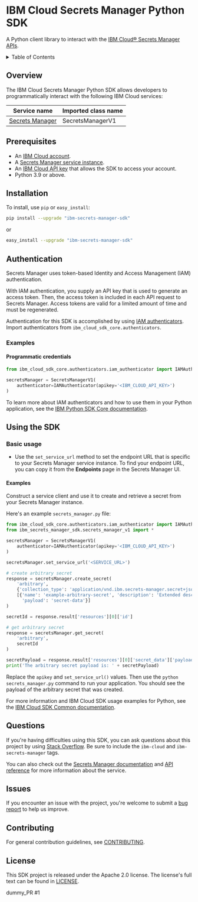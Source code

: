 # IBM Cloud Secrets Manager Python SDK

A Python client library to interact with
the [IBM Cloud® Secrets Manager APIs](https://cloud.ibm.com/apidocs/secrets-manager).

<details>
<summary>Table of Contents</summary>

* [Overview](#overview)
* [Prerequisites](#prerequisites)
* [Installation](#installation)
* [Authentication](#authentication)
* [Using the SDK](#using-the-sdk)
* [Questions](#questions)
* [Issues](#issues)
* [Contributing](#contributing)
* [License](#license)

</details>

## Overview

The IBM Cloud Secrets Manager Python SDK allows developers to programmatically interact with the following IBM Cloud
services:

| Service name                                                     | Imported class name  |
|------------------------------------------------------------------|----------------------|
| [Secrets Manager](https://cloud.ibm.com/apidocs/secrets-manager) | SecretsManagerV1     |

## Prerequisites

- An [IBM Cloud account](https://cloud.ibm.com/registration).
- A [Secrets Manager service instance](https://cloud.ibm.com/catalog/services/secrets-manager).
- An [IBM Cloud API key](https://cloud.ibm.com/iam/apikeys) that allows the SDK to access your account.
- Python 3.9 or above.

## Installation

To install, use `pip` or `easy_install`:

```bash
pip install --upgrade "ibm-secrets-manager-sdk"
```

or

```bash
easy_install --upgrade "ibm-secrets-manager-sdk"
```

## Authentication

Secrets Manager uses token-based Identity and Access Management (IAM) authentication.

With IAM authentication, you supply an API key that is used to generate an access token. Then, the access token is
included in each API request to Secrets Manager. Access tokens are valid for a limited amount of time and must be
regenerated.

Authentication for this SDK is accomplished by
using [IAM authenticators](https://github.com/IBM/ibm-cloud-sdk-common/blob/master/README.md#authentication). Import
authenticators from `ibm_cloud_sdk_core.authenticators`.

### Examples

#### Programmatic credentials

```python
from ibm_cloud_sdk_core.authenticators.iam_authenticator import IAMAuthenticator

secretsManager = SecretsManagerV1(
    authenticator=IAMAuthenticator(apikey='<IBM_CLOUD_API_KEY>')
)
```

To learn more about IAM authenticators and how to use them in your Python application, see
the [IBM Python SDK Core documentation](https://github.com/IBM/python-sdk-core/blob/master/Authentication.md).

## Using the SDK

### Basic usage

- Use the `set_service_url` method to set the endpoint URL that is specific to your Secrets Manager service instance. To
  find your endpoint URL, you can copy it from the **Endpoints** page in the Secrets Manager UI.

#### Examples

Construct a service client and use it to create and retrieve a secret from your Secrets Manager instance.

Here's an example `secrets_manager.py` file:

```python
from ibm_cloud_sdk_core.authenticators.iam_authenticator import IAMAuthenticator
from ibm_secrets_manager_sdk.secrets_manager_v1 import *

secretsManager = SecretsManagerV1(
    authenticator=IAMAuthenticator(apikey='<IBM_CLOUD_API_KEY>')
)

secretsManager.set_service_url('<SERVICE_URL>')

# create arbitrary secret
response = secretsManager.create_secret(
    'arbitrary',
    {'collection_type': 'application/vnd.ibm.secrets-manager.secret+json', 'collection_total': 1},
    [{'name': 'example-arbitrary-secret', 'description': 'Extended description for this secret.',
      'payload': 'secret-data'}]
)

secretId = response.result['resources'][0]['id']

# get arbitrary secret
response = secretsManager.get_secret(
    'arbitrary',
    secretId
)

secretPayload = response.result['resources'][0]['secret_data']['payload']
print('The arbitrary secret payload is: ' + secretPayload)

```

Replace the `apikey` and `set_service_url()` values. Then use the `python secrets_manager.py` command to run your
application. You should see the payload of the arbitrary secret that was created.

For more information and IBM Cloud SDK usage examples for Python, see
the [IBM Cloud SDK Common documentation](https://github.com/IBM/ibm-cloud-sdk-common/blob/master/README.md).

## Questions

If you're having difficulties using this SDK, you can ask questions about this project by
using [Stack Overflow](https://stackoverflow.com/questions/tagged/ibm-cloud+secrets-manager). Be sure to include
the `ibm-cloud` and `ibm-secrets-manager` tags.

You can also check out the [Secrets Manager documentation](https://cloud.ibm.com/docs/secrets-manager)
and [API reference](https://cloud.ibm.com/apidocs/secrets-manager) for more information about the service.

## Issues

If you encounter an issue with the project, you're welcome to submit
a [bug report](https://github.com/IBM/secrets-manager-python-sdk/issues) to help us improve.

## Contributing

For general contribution guidelines, see [CONTRIBUTING](CONTRIBUTING.md).

## License

This SDK project is released under the Apache 2.0 license. The license's full text can be found in [LICENSE](LICENSE). 

dummy_PR #1